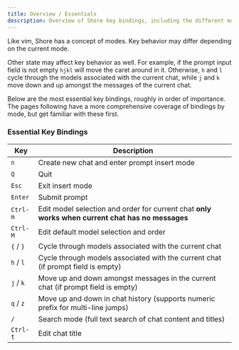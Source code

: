 ```yaml
---
title: Overview / Essentials
description: Overview of Shore key bindings, including the different modes
---
```

Like vim, Shore has a concept of modes. Key behavior may differ depending on the current mode.

Other state may affect key behavior as well. For example, if the prompt input field is not empty `hjkl` will move the caret around in it. Otherwise, `h` and `l` cycle through the models associated with the current chat, while `j` and `k` move down and up amongst the messages of the current chat.

Below are the most essential key bindings, roughly in order of importance. The pages following have a more comprehensive coverage of bindings by mode, but get familiar with these first.

### Essential Key Bindings

| Key | Description |
|-----|-------------|
| `n` | Create new chat and enter prompt insert mode |
| `Q` | Quit |
| `Esc` | Exit insert mode |
| `Enter` | Submit prompt |
| `Ctrl-m` | Edit model selection and order for current chat **only works when current chat has no messages** |
| `Ctrl-M` | Edit default model selection and order |
| `{` / `}` | Cycle through models associated with the current chat |
| `h` / `l` | Cycle through models associated with the current chat (if prompt field is empty) |
| `j` / `k` | Move up and down amongst messages in the current chat (if prompt field is empty) |
| `q` / `z` | Move up and down in chat history (supports numeric prefix for multi-line jumps) |
| `/` | Search mode (full text search of chat content and titles) |
| `Ctrl-t` | Edit chat title |